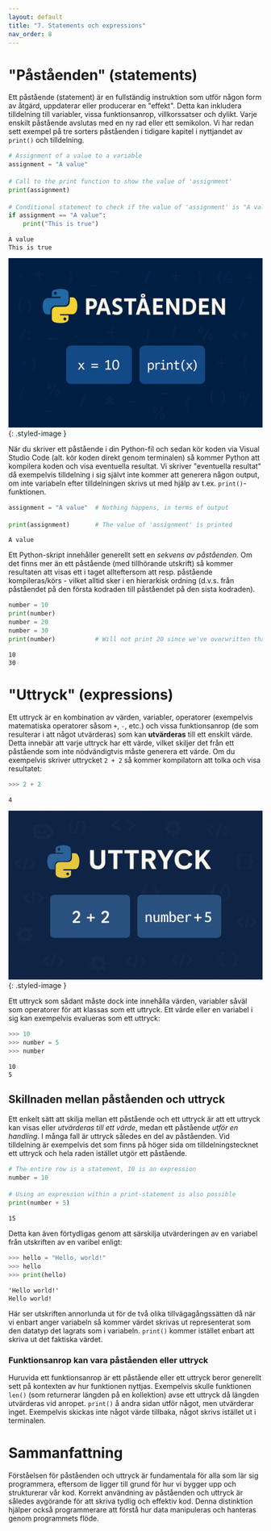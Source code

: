 ```yaml
---
layout: default
title: "7. Statements och expressions"
nav_order: 8
---
```


# "Påståenden" (statements)
Ett påstående (statement) är en fullständig instruktion som utför någon form av åtgärd, uppdaterar eller producerar en "effekt". Detta kan inkludera tilldelning till variabler, vissa funktionsanrop, villkorssatser och dylikt. Varje enskilt påstående avslutas med en ny rad eller ett semikolon. Vi har redan sett exempel på tre sorters påståenden i tidigare kapitel i nyttjandet av `print()` och tilldelning.
```python
# Assignment of a value to a variable
assignment = "A value"      

# Call to the print function to show the value of 'assignment'
print(assignment)           

# Conditional statement to check if the value of 'assignment' is "A value"
if assignment == "A value": 
    print("This is true") 
```
<div class="code-example" markdown="1">
<pre><code>A value
This is true</code></pre>
</div>

![Statements](../assets/images/banners/ch7_statements_wide.png){: .styled-image }

När du skriver ett påstående i din Python-fil och sedan kör koden via Visual Studio Code (alt. kör koden direkt genom terminalen) så kommer Python att kompilera koden och visa eventuella resultat. Vi skriver "eventuella resultat" då exempelvis tilldelning i sig självt inte kommer att generera någon output, om inte variabeln efter tilldelningen skrivs ut med hjälp av  t.ex. `print()`-funktionen.
```python
assignment = "A value"  # Nothing happens, in terms of output

print(assignment)       # The value of 'assignment' is printed
```
<div class="code-example" markdown="1">
<pre><code>A value</code></pre>
</div>

Ett Python-skript innehåller generellt sett en _sekvens av påståenden_. Om det finns mer än ett påstående (med tillhörande utskrift) så kommer resultaten att visas ett i taget allteftersom att resp. påstående kompileras/körs - vilket alltid sker i en hierarkisk ordning (d.v.s. från påståendet på den första kodraden till påståendet på den sista kodraden).
```python
number = 10
print(number)
number = 20
number = 30
print(number)           # Will not print 20 since we've overwritten that value
```
<div class="code-example" markdown="1">
<pre><code>10
30</code></pre>
</div>

# "Uttryck" (expressions)
Ett uttryck är en kombination av värden, variabler, operatorer (exempelvis matematiska operatorer såsom `+`, `-`, etc.) och vissa funktionsanrop (de som resulterar i att något utvärderas) som kan __utvärderas__ till ett enskilt värde. Detta innebär att varje uttryck har ett värde, vilket skiljer det från ett påstående som inte nödvändigtvis måste generera ett värde. Om du exempelvis skriver uttrycket `2 + 2` så kommer kompilatorn att tolka och visa resultatet:
```python
>>> 2 + 2
```
<div class="code-example" markdown="1">
<pre><code>4</code></pre>
</div>

![Expressions](../assets/images/banners/ch7_expressions.png){: .styled-image }

Ett uttryck som sådant måste dock inte innehålla värden, variabler såväl som operatorer för att klassas som ett uttryck. Ett värde eller en variabel i sig kan exempelvis evalueras som ett uttryck:
```python
>>> 10
>>> number = 5
>>> number
```
<div class="code-example" markdown="1">
<pre><code>10
5</code></pre>
</div>

## Skillnaden mellan påståenden och uttryck
Ett enkelt sätt att skilja mellan ett påstående och ett uttryck är att ett uttryck kan visas eller _utvärderas till ett värde_, medan ett påstående _utför en handling_. I många fall är uttryck således en del av påståenden. Vid tilldelning är exempelvis det som finns på höger sida om tilldelningstecknet ett uttryck och hela raden istället utgör ett påstående.
```python
# The entire row is a statement, 10 is an expression
number = 10

# Using an expression within a print-statement is also possible
print(number + 5)
```
<div class="code-example" markdown="1">
<pre><code>15</code></pre>
</div>

Detta kan även förtydligas genom att särskilja utvärderingen av en variabel från utskriften av en varibel enligt:
```python
>>> hello = "Hello, world!"
>>> hello
>>> print(hello)
```
<div class="code-example" markdown="1">
<pre><code>'Hello world!'
Hello world!</code></pre>
</div>

Här ser utskriften annorlunda ut för de två olika tillvägagångssätten då när vi enbart anger variabeln så kommer värdet skrivas ut representerat som den datatyp det lagrats som i variabeln. `print()` kommer istället enbart att skriva ut det faktiska värdet.

### Funktionsanrop kan vara påståenden eller uttryck
Huruvida ett funktionsanrop är ett påstående eller ett uttryck beror generellt sett på kontexten av hur funktionen nyttjas. Exempelvis skulle funktionen `len()` (som returnerar längden på en kollektion) avse ett uttryck då längden utvärderas vid anropet. `print()` å andra sidan utför något, men utvärderar inget. Exempelvis skickas inte något värde tillbaka, något skrivs istället ut i terminalen.

# Sammanfattning
Förståelsen för påståenden och uttryck är fundamentala för alla som lär sig programmera, eftersom de ligger till grund för hur vi bygger upp och strukturerar vår kod. Korrekt användning av påståenden och uttryck är således avgörande för att skriva tydlig och effektiv kod. Denna distinktion hjälper också programmerare att förstå hur data manipuleras och hanteras genom programmets flöde.